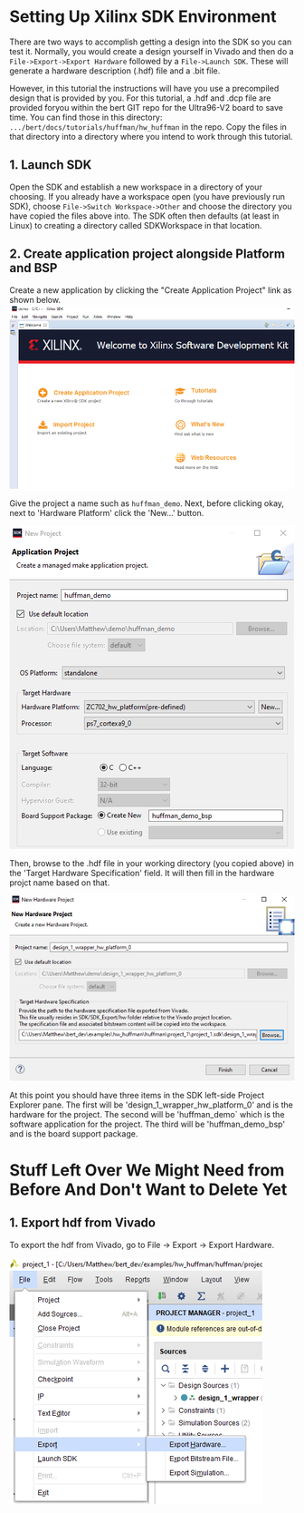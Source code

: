 # Setting Up Xilinx SDK Environment
There are two ways to accomplish getting a design into the SDK so you can test it.  Normally, you would create a design yourself in Vivado and then do a `File->Export->Export Hardware` followed by a `File->Launch SDK`.  These will generate a hardware description (.hdf) file and a .bit file.

However, in this tutorial the instructions will have you use a precompiled design that is provided by you.  For this tutorial, a .hdf and .dcp file are provided foryou within the bert GIT repo for the Ultra96-V2 board to save time.  You can find those in this directory: `.../bert/docs/tutorials/huffman/hw_huffman` in the repo.  Copy the files in that directory into a directory where you intend to work through this tutorial.

## 1. Launch SDK
Open the SDK and establish a new workspace in a directory of your choosing.  If you already have a workspace open (you have previously run SDK), choose `File->Switch Workspace->Other` and choose the directory you have copied the files above into.  The SDK often then defaults (at least in Linux) to creating a directory called SDKWorkspace in that location.

## 2. Create application project alongside Platform and BSP
Create a new application by clicking the "Create Application Project" link as shown below.
![Example of new workspace](../images/newworkspace.png)

Give the project a name such as `huffman_demo`. Next, before clicking okay, next to 'Hardware Platform' click the 'New...' button.

![Example of new application project](../images/newproject.png)

Then, browse to the .hdf file in your working directory (you copied above) in the 'Target Hardware Specification' field.  It will then fill in the hardware projct name based on that.

![Example of new application project](../images/newplatform.png)

At this point you should have three items in the SDK left-side Project Explorer pane.  The first will be 'design_1_wrapper_hw_platform_0' and is the hardware for the project.  The second will be 'huffman_demo` which is the software application for the project.  The third will be 'huffman_demo_bsp' and is the board support package.

# Stuff Left Over We Might Need from Before And Don't Want to Delete Yet
## 1. Export hdf from Vivado

To export the hdf from Vivado, go to File -> Export -> Export Hardware. 

![Where to click export hardware](../images/exporthardware.png)

